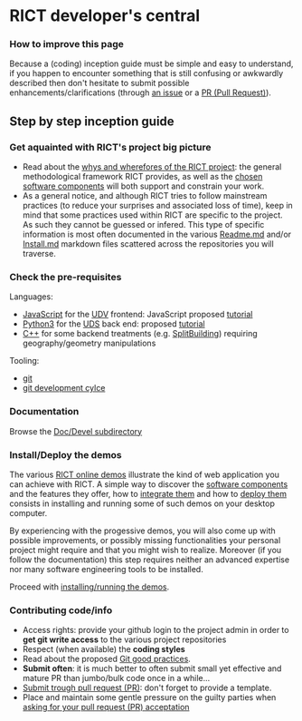 # RICT developer's central

### How to improve this page
Because a (coding) inception guide must be simple and easy to understand, if you happen to encounter something that is still confusing or awkwardly described then don't hesitate to submit possible enhancements/clarifications (through [an issue](https://github.com/MEPP-team/RICT/issues) or a [PR (Pull Request)](https://help.github.com/en/articles/about-pull-requests#about-pull-requests)).

## Step by step inception guide

### Get aquainted with RICT's project big picture
 * Read about the [whys and wherefores of the RICT project](../README.md): the general methodological framework RICT provides, as well as the [chosen software components](Devel/Architecture/Components.md#top) will both support and constrain your work.
 * As a general notice, and although RICT tries to follow mainstream practices (to reduce your surprises and associated loss of time), keep in mind that some practices used within RICT are specific to the project. As such they cannot be guessed or infered. This type of specific information is most often documented in the various [Readme.md](https://github.com/MEPP-team/UDV/README.md) and/or [Install.md](https://github.com/MEPP-team/UDV/blob/master/install.md) markdown files scattered across the repositories you will traverse.
   
### Check the pre-requisites
Languages:
 * [JavaScript](https://en.wikipedia.org/wiki/JavaScript) for the [UDV](Devel/Architecture/Components.md#ComponentUDV) frontend: JavaScript proposed [tutorial](https://developer.mozilla.org/fr/docs/Web/JavaScript)
 * [Python3](https://en.wikipedia.org/wiki/Python_(programming_language)) for the [UDS](evel/Architecture/Components.md#ComponentUDS) back end: proposed [tutorial](https://developer.mozilla.org/en-US/docs/Glossary/Python)
 * [C++](https://en.wikipedia.org/wiki/C%2B%2B) for some backend treatments (e.g. [SplitBuilding](Devel/Architecture/Components.md#ComponentUDSSplitBuilding)) requiring geography/geometry manipulations<br>

Tooling:
 * [git](ToolGit.md)
 * [git development cylce](https://github.com/MEPP-team/RICT/blob/master/Doc/DevelopersGithubCycle.md)
   
### Documentation 
Browse the [Doc/Devel subdirectory](https://github.com/MEPP-team/RICT/tree/master/Doc/Devel)

### Install/Deploy the demos
The various [RICT online demos](http://rict.liris.cnrs.fr/index.html) illustrate the kind of web application you can achieve with RICT. A simple way to discover the [software components](Devel/Architecture/Components.md#top) and the features they offer, how to [integrate them](Devel/Architecture/Readme.md#top) and how to [deploy them](../Install/Readme.md#top) consists in installing and running some of such demos on your desktop computer.

By experiencing with the progessive demos, you will also come up with possible improvements, or possibly missing functionalities your personal project might require and that you might wish to realize.
Moreover (if you follow the documentation) this step requires neither an advanced expertise nor many software engineering tools to be installed.

Proceed with [installing/running the demos](../Install/Readme.md#how-to-install-demos-out-of-their-integrated-components).

### Contributing code/info
 * Access rights: provide your github login to the project admin in order to **get git write access** to the various project repositories
 * Respect (when available) the **coding styles**
 * Read about the proposed [Git good practices](DevelopersGithubCycle.md).
 * **Submit often**: it is much better to often submit small yet effective and mature PR than jumbo/bulk code once in a while...
 * [Submit trough pull request (PR)](DevelopersGithubCycle.md#submitting-a-pull-request-pr): don't forget to provide a template.
 * Place and maintain some gentle pressure on the guilty parties when [asking for your pull request (PR) acceptation](DevelopersGithubCycle.md#pull-request-pr-acceptance-policy)

